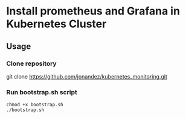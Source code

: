 # Install prometheus and Grafana in Kubernetes Cluster

## Usage

### Clone repository
git clone https://github.com/jonandez/kubernetes_monitoring.git


### Run bootstrap.sh script
```
chmod +x bootstrap.sh
./bootstrap.sh
```